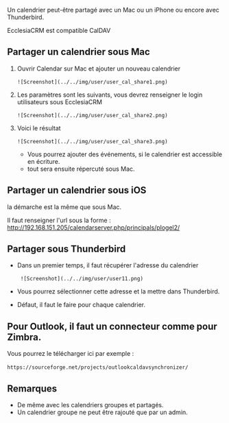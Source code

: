 Un calendrier peut-être partagé avec un Mac ou un iPhone ou encore avec Thunderbird.

EcclesiaCRM est compatible CalDAV 

## Partager un calendrier sous Mac

1. Ouvrir Calendar sur Mac et ajouter un nouveau calendrier
       
       ![Screenshot](../../img/user/user_cal_share1.png)

2. Les paramètres sont les suivants, vous devrez renseigner le login utilisateurs sous EcclesiaCRM
    
       ![Screenshot](../../img/user/user_cal_share2.png)

4. Voici le résultat

       ![Screenshot](../../img/user/user_cal_share3.png)
       
    - Vous pourrez ajouter des événements, si le calendrier est accessible en écriture.
    - tout sera ensuite répercuté sous Mac.
    
## Partager un calendrier sous iOS

la démarche est la même que sous Mac.

Il faut renseigner l'url sous la forme :  http://192.168.151.205/calendarserver.php/principals/plogel2/

## Partager sous Thunderbird

- Dans un premier temps, il faut récupérer l'adresse du calendrier

       ![Screenshot](../../img/user/user11.png)
       
- Vous pourrez sélectionner cette adresse et la mettre dans Thunderbird.

- Défaut, il faut le faire pour chaque calendrier.

## Pour Outlook, il faut un connecteur comme pour Zimbra.

Vous pourrez le télécharger ici par exemple : 

```https://sourceforge.net/projects/outlookcaldavsynchronizer/```



## Remarques

- De même avec les calendriers groupes et partagés.
- Un calendrier groupe ne peut être rajouté que par un admin.

